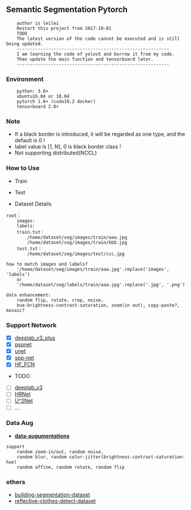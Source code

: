 ## Semantic Segmentation Pytorch
```
    author is leilei
    Restart this project from 2017-10-01 
    TODO
    The latest version of the code cannot be executed and is still being updated.
    ----------------------------------------------------------
    I am learning the code of yolov5 and borrow it from my code.
    Then update the main function and tensorboard later.
    ----------------------------------------------------------
```

### Environment
```
    python: 3.6+
    ubuntu16.04 or 18.04
    pytorch 1.6+ (cuda10.2 docker)
    tensorboard 2.0+
```

### Note
+ If a black border is introduced, it will be regarded as one type, and the default is 0 !
+ label value is [1, N], 0 is black border class !
+ Not supporting distributed(NCCL)

### How to Use

+ Train

+ Test

+ Dataset Details
```
root：
    images:  
    labels: 
    train.txt：
        /home/dataset/seg/images/train/aaa.jpg
        /home/dataset/seg/images/train/bbb.jpg
    test.txt：
        /home/dataset/seg/images/test/ccc.jpg
    
how to match images and labels?
    '/home/dataset/seg/images/train/aaa.jpg'.replace('images', 'labels')
    or
    '/home/dataset/seg/labels/train/aaa.jpg'.replace('.jpg', '.png')

data enhancement:
    random flip, rotate, crop, noise, 
    hue-brightness-contrast-saturation, zoom(in out), copy-paste?, mosaic?
```

### Support Network
- [x] [deeplab_v3_plus](models/deeplab_v3_plus.py)
- [x] [pspnet](models/pspnet.py)
- [x] [unet](models/unet.py)
- [x] [spp-net](models/spp.py)
- [x] [HF_FCN](models/hed_series/hf_fcn_vgg16.py)
+ TODO
- [ ] [deeplab_v3](https://github.com/pytorch/vision/blob/master/torchvision/models/segmentation/deeplabv3.py)
- [ ] [HRNet](https://github.com/HRNet/HRNet-Semantic-Segmentation/tree/pytorch-v1.1)
- [ ] [U^2Net](https://github.com/NathanUA/U-2-Net)
- [ ] ...

### Data Aug
+ [**data-augumentations**](./readmes/data_aug.md)
```
support 
    random zoom-in/out, random noise,
    random blur, random color-jitter(brightness-contrast-saturation-hue)
    random affine, random rotate, random flip
```


### others
* [building-segmentation-dataset](https://github.com/gengyanlei/build_segmentation_dataset) 
* [reflective-clothes-detect-dataset](https://github.com/gengyanlei/reflective-clothes-detect)
